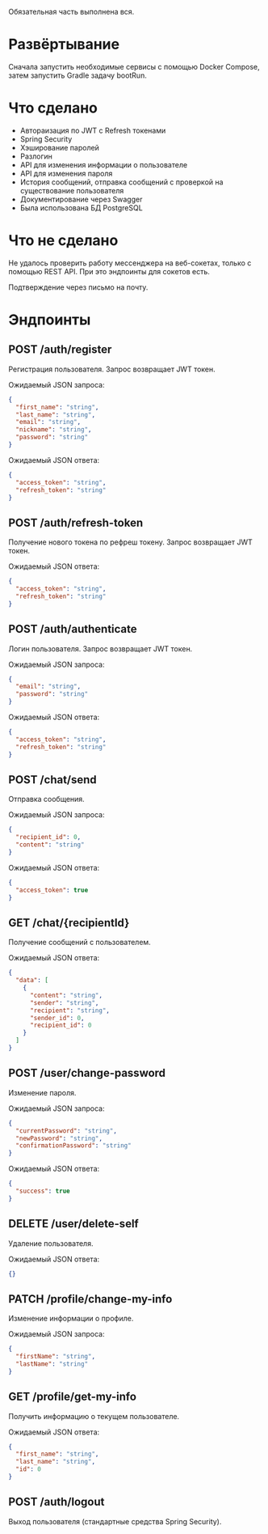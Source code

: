 Обязательная часть выполнена вся.

# Развёртывание

Сначала запустить необходимые сервисы с помощью Docker Compose, 
затем запустить Gradle задачу bootRun.

# Что сделано
- Автораизация по JWT с Refresh токенами
- Spring Security
- Хэширование паролей
- Разлогин
- API для изменения информации о пользователе
- API для изменения пароля
- История сообщений, отправка сообщений с проверкой на существование пользователя
- Документирование через Swagger
- Была использована БД PostgreSQL

# Что не сделано

Не удалось проверить работу мессенджера на веб-сокетах, только с помощью REST API.
При это эндпоинты для сокетов есть.

Подтверждение через письмо на почту.

# Эндпоинты

## POST /auth/register

Регистрация пользователя. Запрос возвращает JWT токен.

Ожидаемый JSON запроса:

```json
{
  "first_name": "string",
  "last_name": "string",
  "email": "string",
  "nickname": "string",
  "password": "string"
}
```

Ожидаемый JSON ответа:

```json
{
  "access_token": "string",
  "refresh_token": "string"
}
```

## POST /auth/refresh-token

Получение нового токена по рефреш токену. Запрос возвращает JWT токен.

Ожидаемый JSON ответа:

```json
{
  "access_token": "string",
  "refresh_token": "string"
}
```

## POST /auth/authenticate

Логин пользователя. Запрос возвращает JWT токен.

Ожидаемый JSON запроса:

```json
{
  "email": "string",
  "password": "string"
}
```

Ожидаемый JSON ответа:

```json
{
  "access_token": "string",
  "refresh_token": "string"
}
```

## POST /chat/send

Отправка сообщения.

Ожидаемый JSON запроса:

```json
{
  "recipient_id": 0,
  "content": "string"
}
```

Ожидаемый JSON ответа:

```json
{
  "access_token": true
}
```

## GET /chat/{recipientId}

Получение сообщений с пользователем.

Ожидаемый JSON ответа:

```json
{
  "data": [
    {
      "content": "string",
      "sender": "string",
      "recipient": "string",
      "sender_id": 0,
      "recipient_id": 0
    }
  ]
}
```

## POST /user/change-password

Изменение пароля.

Ожидаемый JSON запроса:

```json
{
  "currentPassword": "string",
  "newPassword": "string",
  "confirmationPassword": "string"
}
```

Ожидаемый JSON ответа:

```json
{
  "success": true
}
```

## DELETE /user/delete-self

Удаление пользователя.

Ожидаемый JSON ответа:

```json
{}
```

## PATCH /profile/change-my-info

Изменение информации о профиле.

Ожидаемый JSON запроса:

```json
{
  "firstName": "string",
  "lastName": "string"
}
```

## GET /profile/get-my-info

Получить информацию о текущем пользователе.

Ожидаемый JSON ответа:

```json
{
  "first_name": "string",
  "last_name": "string",
  "id": 0
}
```

## POST /auth/logout

Выход пользователя (стандартные средства Spring Security).